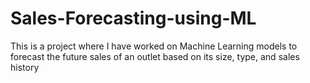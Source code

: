 # Sales-Forecasting-using-ML
This is a project where I have worked on Machine Learning models to forecast the future sales of an outlet based on its size, type, and sales history
